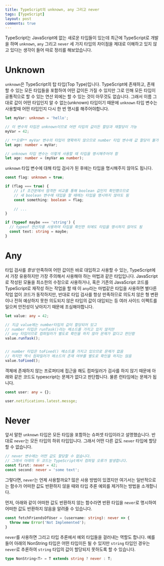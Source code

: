 ```yaml
---
title: TypeScript의 unknown, any 그리고 never
tags: [TypeScript]
layout: post
comments: true
---
```


TypeScript는 JavaScript에 없는 새로운 타입들이 있는데 최근에 TypeScript로 개발을 하며 `unknown`, `any` 그리고 `never` 세 가지 타입의 차이점을 제대로 이해하고 있지 않고 있다는 생각이 들어 따로 정리를 해보았습니다.

# Unknown

`unknown`은 TypeScript의 탑 타입(Top Type)입니다. TypeScript에 존재하고, 존재 할 수 있는 모든 타입들을 포함하여 어떤 값이든 가질 수 있지만 그로 인해 모든 타입이 공통적으로 할 수 있는 연산 외에는 할 수 있는 것이 아무것도 없습니다. 그래서 이름 그대로 값이 어떤 타입인지 알 수 없는(unknown) 타입이기 때문에 `unknown` 타입 변수는 사용할때 어떤 타입인지 다시 한 번 명시를 해주어야합니다.

```typescript
let myVar: unknown = 'hello';

// 이 변수의 타입은 unknown이므로 어떤 타입의 값이든 할당과 재할당이 가능
myVar = 42;

// **오류** myVar 변수의 타입이 명확하지 않으므로 number 타입 변수에 값 할당이 불가능
let age: number = myVar;

// unknown 타입 변수는 이렇게 사용할 때 타입을 명시해주어야 함
let age: number = (myVar as number);
```

`unknown` 타입 변수에 대해 타입 검사가 된 후에는 타입을 명시해주지 않아도 됩니다.
```typescript
const flag: unknown = true;

if (flag === true) {
    // if 조건문에서 엄격한 비교를 통해 boolean 값인지 확인했으므로
    // 새 boolean 변수에 대입을 할 때에는 타입을 명시하지 않아도 됨
    const something: boolean = flag;
    
    // ...
}

if (typeof maybe === 'string') {
  // typeof 연산자를 사용하여 타입을 확인한 뒤에도 타입을 명시하지 않아도 됨
  const text: string = maybe;
}
```

# Any

타입 검사를 *항상* 만족하여 어떤 값이든 바로 대입하고 사용할 수 있는, TypeScript에서 가장 유용하지만 가장 주의해서 사용해야 하는 마법과 같은 타입입니다. JavaScript로 작성된 모듈을 최소한의 수정으로 사용하거나, 혹은 기존의 JavaScript 코드를 TypeScript로 재작성 하는 작업을 할 때 이 `any`라는 마법같은 타입을 사용하면 별다른 작업 없이 코드가 동작하지만, 반대로 타입 검사를 항상 만족하므로 의도치 않은 형 변환이나 전혀 예상하지 못한 의도되지 않은 타입의 값이 대입되는 등 여러 사이드 이펙트를 일으켜 안전성이 낮아지기 때문에 조심해야합니다.

```typescript
let value: any = 42;

// 지금 value에는 number타입의 값이 할당되어 있고
// number 타입은 runTask()라는 메소드를 가지고 있지 않지만
// any 타입이므로 컴파일러가 별도로 확인을 하지 않아 문제가 없다고 판단함
value.runTask();


// number 타입은 toFixed() 메소드를 가지고 있으므로 문제가 없음
// 하지만 역시 컴파일러가 메소드의 존재 여부를 별도로 확인을 하지는 않음
value.toFixed();
```

객체에 존재하지 않는 프로퍼티에 접근을 해도 컴파일러가 검사를 하지 않기 때문에 아래와 같은 코드도 typescript는 문제가 없다고 판단합니다. 물론 런타임에는 문제가 됩니다.

```typescript
const user: any = {};

user.notifications.latest.messge;
```

# Never

앞서 말한 `unknown` 타입은 모든 타입을 포함하는 슈퍼셋 타입이라고 설명했습니다. 반대로 `never`는 모든 타입의 하위 타입입니다. 그래서 어떤 다른 값도 `never` 타입에 할당할 수 없습니다.

```typescript
// never 변수에는 어떤 값도 할당할 수 없습니다.
// 그래서 아래의 두 코드는 TypeScript에서 컴파일 오류가 발생합니다.
const first: never = 42;
const second: never = 'some text';
```

그렇다면, `never`는 언제 사용할까요? 많은 사용 방법이 있겠지만 여기서는 일반적으로는 함수가 어떠한 값도 반환하지 않을 때와 타입 추론 예외를 제거하는 방법을 소개합니다.

먼저, 아래와 같이 어떠한 값도 반환하지 않는 함수라면 반환 타입을 `never`로 명시하여 어떠한 값도 반환하지 않음을 알려줄 수 있습니다.
```typescript
const fetchFriendsOfUser = (username: string): never => {
  throw new Error('Not Implemented');
}
```

`never`를 사용하면 그리고 타입 추론에서 예외 타입들을 걸러내는 역할도 합니다. 예를 들어 아래의 NonString 타입은 어떤 타입이든 될 수 있지만 `string` 타입인 경우는 `never`로 추론하여 `string` 타입의 값이 할당되지 못하도록 할 수 있습니다.
```typescript
type NonString<T> = T extends string ? never : T;
```
